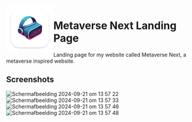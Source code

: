 <img width="128px" src="public/metaverse-next-icon.png" alt="Logo" align="left" />

# Metaverse Next Landing Page

Landing page for my website called Metaverse Next, a metaverse inspired website.

## Screenshots
![Scherm­afbeelding 2024-09-21 om 13 57 22](https://github.com/user-attachments/assets/1ecd0370-0ffd-437b-80d5-44553f775034)
![Scherm­afbeelding 2024-09-21 om 13 57 33](https://github.com/user-attachments/assets/9da41731-94c0-46fe-8c9b-f6e2b77e0862)
![Scherm­afbeelding 2024-09-21 om 13 57 46](https://github.com/user-attachments/assets/c81e6363-688a-45ca-bac7-c6725f3d5ae8)
![Scherm­afbeelding 2024-09-21 om 13 57 48](https://github.com/user-attachments/assets/89eaf9b2-34fb-470e-8f68-793dc2e306a1)
